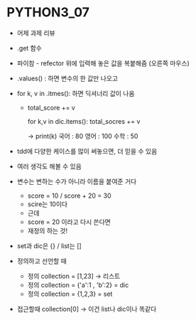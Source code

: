 # PYTHON3_07

- 어제 과제 리뷰
- .get 함수
- 파이참 - refector 위에 입력해 놓은 값을 복붙해줌 (오른쪽 마우스)
- .values() : 하면 변수의 한 값만 나오고
- for k, v in .itmes(): 하면 딕셔너리 값이 나옴
    - total_score += v

        for k,v in dic.items(): 
        	total_socres += v 
        
        -> print(k)
        국어 : 80
        영어 : 100
        수학 : 50
        

- tdd에 다양한 케이스를 많이 써놓으면, 더 믿을 수 있음
- 여러 생각도 해볼 수 있음
- 변수는 변하는 수가 아니라 이름을 붙여준 거다
    - score = 10 / score + 20 = 30
    - scire는 10이다
    - 근데
    - score = 20 이라고 다시 쓴다면
    - 재정의 하는 것!
- set과 dic은 {} / list는 []
- 정의하고 선언할 때
    - 정의 collection = [1,23] → 리스트
    - 정의 collection = {'a':1 , 'b':2} = dic
    - 정의 collection = {1,2,3} = set
- 접근할때 collection[0] → 이건 list나 dic이나 똑같다